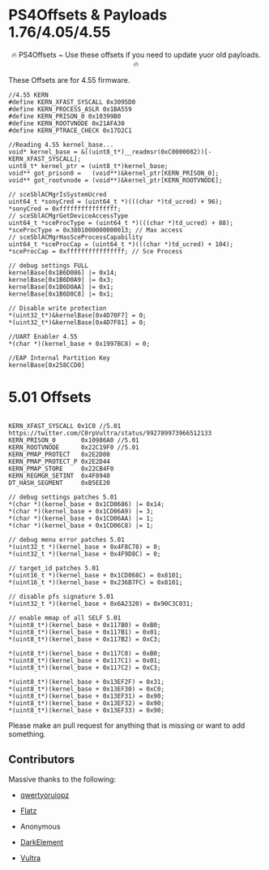 # PS4Offsets & Payloads 1.76/4.05/4.55

<p align="center">
🔥 PS4Offsets ~ Use these offsets if you need to update yuor old payloads. 🔥
  <br>
  
  These Offsets are for 4.55 firmware.
  
``` 
//4.55 KERN
#define	KERN_XFAST_SYSCALL 0x3095D0
#define KERN_PROCESS_ASLR 0x1BA559
#define KERN_PRISON_0 0x10399B0
#define KERN_ROOTVNODE 0x21AFA30
#define KERN_PTRACE_CHECK 0x17D2C1

//Reading 4.55 kernel_base...
void* kernel_base = &((uint8_t*)__readmsr(0xC0000082))[-KERN_XFAST_SYSCALL];
uint8_t* kernel_ptr = (uint8_t*)kernel_base;
void** got_prison0 =   (void**)&kernel_ptr[KERN_PRISON_0];
void** got_rootvnode = (void**)&kernel_ptr[KERN_ROOTVNODE];

// sceSblACMgrIsSystemUcred
uint64_t *sonyCred = (uint64_t *)(((char *)td_ucred) + 96);
*sonyCred = 0xffffffffffffffff;
// sceSblACMgrGetDeviceAccessType
uint64_t *sceProcType = (uint64_t *)(((char *)td_ucred) + 88);
*sceProcType = 0x3801000000000013; // Max access
// sceSblACMgrHasSceProcessCapability
uint64_t *sceProcCap = (uint64_t *)(((char *)td_ucred) + 104);
*sceProcCap = 0xffffffffffffffff; // Sce Process

// debug settings FULL
kernelBase[0x1B6D086] |= 0x14;
kernelBase[0x1B6D0A9] |= 0x3;
kernelBase[0x1B6D0AA] |= 0x1;
kernelBase[0x1B6D0C8] |= 0x1;

// Disable write protection
*(uint32_t*)&kernelBase[0x4D70F7] = 0;
*(uint32_t*)&kernelBase[0x4D7F81] = 0;

//UART Enabler 4.55
*(char *)(kernel_base + 0x1997BC8) = 0;

//EAP Internal Partition Key
kernelBase[0x258CCD0]
```
# 5.01 Offsets

```

KERN_XFAST_SYSCALL 0x1C0 //5.01 https://twitter.com/C0rpVultra/status/992789973966512133
KERN_PRISON_0		0x10986A0 //5.01
KERN_ROOTVNODE		0x22C19F0 //5.01
KERN_PMAP_PROTECT	0x2E2D00
KERN_PMAP_PROTECT_P	0x2E2D44
KERN_PMAP_STORE		0x22CB4F0
KERN_REGMGR_SETINT	0x4F8940
DT_HASH_SEGMENT		0xB5EE20

// debug settings patches 5.01
*(char *)(kernel_base + 0x1CD0686) |= 0x14;
*(char *)(kernel_base + 0x1CD06A9) |= 3;
*(char *)(kernel_base + 0x1CD06AA) |= 1;
*(char *)(kernel_base + 0x1CD06C8) |= 1;

// debug menu error patches 5.01
*(uint32_t *)(kernel_base + 0x4F8C78) = 0;
*(uint32_t *)(kernel_base + 0x4F9D8C) = 0;

// target_id patches 5.01
*(uint16_t *)(kernel_base + 0x1CD068C) = 0x8101;
*(uint16_t *)(kernel_base + 0x236B7FC) = 0x8101;

// disable pfs signature 5.01
*(uint32_t *)(kernel_base + 0x6A2320) = 0x90C3C031;

// enable mmap of all SELF 5.01
*(uint8_t*)(kernel_base + 0x117B0) = 0xB0;
*(uint8_t*)(kernel_base + 0x117B1) = 0x01;
*(uint8_t*)(kernel_base + 0x117B2) = 0xC3;

*(uint8_t*)(kernel_base + 0x117C0) = 0xB0;
*(uint8_t*)(kernel_base + 0x117C1) = 0x01;
*(uint8_t*)(kernel_base + 0x117C2) = 0xC3;

*(uint8_t*)(kernel_base + 0x13EF2F) = 0x31;
*(uint8_t*)(kernel_base + 0x13EF30) = 0xC0;
*(uint8_t*)(kernel_base + 0x13EF31) = 0x90;
*(uint8_t*)(kernel_base + 0x13EF32) = 0x90;
*(uint8_t*)(kernel_base + 0x13EF33) = 0x90;
```
Please make an pull request for anything that is missing or want to add something.

## Contributors
Massive thanks to the following:

- [qwertyoruiopz](https://twitter.com/qwertyoruiopz)
- [Flatz](https://twitter.com/flat_z)
- Anonymous

- [DarkElement](https://twitter.com/zordon605)
- [Vultra](https://twitter.com/C0rpVultra)
